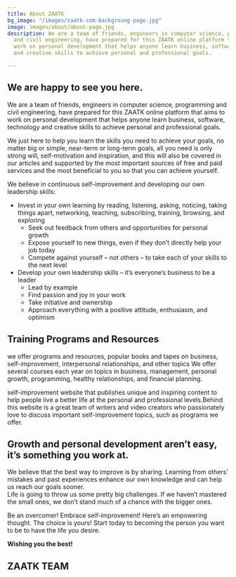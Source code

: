 ```yaml
---
title: About ZAATK
bg_image: "/images/zaatk-com-backgroung-page.jpg"
image: images/about/about-page.jpg
description: We are a team of friends, engineers in computer science, programming
  and civil engineering, have prepared for this ZAATK online platform that aims to
  work on personal development that helps anyone learn business, software, technology
  and creative skills to achieve personal and professional goals.

---
```

## We are happy to see you here.

  
We are a team of friends, engineers in computer science, programming and civil engineering, have prepared for this ZAATK online platform that aims to work on personal development that helps anyone learn business, software, technology and creative skills to achieve personal and professional goals.

We just here to help you learn the skills you need to achieve your goals, no matter big or simple, near-term or long-term goals, all you need is only strong will, self-motivation and inspiration, and this will also be covered in our articles and supported by the most important sources of free and paid services and the most beneficial to you so that you can achieve yourself.

We believe in continuous self-improvement and developing our own leadership skills:

* Invest in your own learning by reading, listening, asking, noticing, taking things apart, networking, teaching, subscribing, training, browsing, and exploring
  * Seek out feedback from others and opportunities for personal growth
  * Expose yourself to new things, even if they don’t directly help your job today
  * Compete against yourself – not others – to take each of your skills to the next level
* Develop your own leadership skills – it’s everyone’s business to be a leader
  * Lead by example
  * Find passion and joy in your work
  * Take initiative and ownership
  * Approach everything with a positive attitude, enthusiasm, and optimism

## Training Programs and Resources

we offer programs and resources, popular books and tapes on business, self-improvement, interpersonal relationships, and other topics We offer several courses each year on topics in business, management, personal growth, programming, healthy relationships, and financial planning.

self-improvement website that publishes unique and inspiring content to help people live a better life at the personal and professional levels.Behind this website is a great team of writers and video creators who passionately love to discuss important self-improvement topics, such as programs we offer.

## Growth and personal development aren’t easy, it’s something you work at.

We believe that the best way to improve is by sharing. Learning from others’ mistakes and past experiences enhance our own knowledge and can help us reach our goals sooner.  
Life is going to throw us some pretty big challenges. If we haven’t mastered the small ones, we don’t stand much of a chance with the bigger ones.

Be an overcomer! Embrace self-improvement! Here’s an empowering thought. The choice is yours! Start today to becoming the person you want to be to have the life you desire.

**Wishing you the best!**

## **ZAATK TEAM**